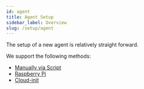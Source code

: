 ```yaml
---
id: agent
title: Agent Setup
sidebar_label: Overview
slug: /setup/agent
---
```


The setup of a new agent is relatively straight forward.

We support the following methods:

- [Manually via Script](./agent-manual.md) 
- [Raspberry Pi](./agent-rpi.md)
- [Cloud-init](./agent-cloud-init.md)
